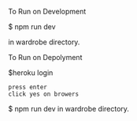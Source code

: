 To Run on Development

$ npm run dev

 in wardrobe directory.




To Run on Depolyment

$heroku login

    press enter
    click yes on browers

$ npm run dev
  in wardrobe directory.




